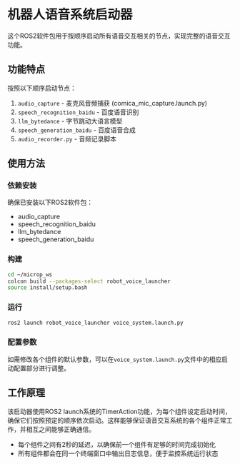 # 机器人语音系统启动器

这个ROS2软件包用于按顺序启动所有语音交互相关的节点，实现完整的语音交互功能。

## 功能特点

按照以下顺序启动节点：

1. `audio_capture` - 麦克风音频捕获 (comica_mic_capture.launch.py)
2. `speech_recognition_baidu` - 百度语音识别
3. `llm_bytedance` - 字节跳动大语言模型
4. `speech_generation_baidu` - 百度语音合成
5. `audio_recorder.py` - 音频记录脚本

## 使用方法

### 依赖安装

确保已安装以下ROS2软件包：
- audio_capture
- speech_recognition_baidu
- llm_bytedance
- speech_generation_baidu

### 构建

```bash
cd ~/microp_ws
colcon build --packages-select robot_voice_launcher
source install/setup.bash
```

### 运行

```bash
ros2 launch robot_voice_launcher voice_system.launch.py
```

### 配置参数

如需修改各个组件的默认参数，可以在`voice_system.launch.py`文件中的相应启动配置部分进行调整。

## 工作原理

该启动器使用ROS2 launch系统的TimerAction功能，为每个组件设定启动时间，确保它们按照预定的顺序依次启动。这样能够保证语音交互系统的各个组件正常工作，并相互之间能够正确通信。

- 每个组件之间有2秒的延迟，以确保前一个组件有足够的时间完成初始化
- 所有组件都会在同一个终端窗口中输出日志信息，便于监控系统运行状态
